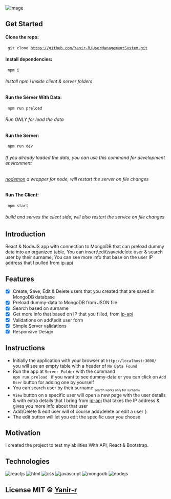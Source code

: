 ![image](https://user-images.githubusercontent.com/67261194/154273413-889a7822-9591-4927-9574-8cb1cb5276d3.png)

## Get Started
 #### Clone the repo:
<code> git clone https://github.com/Yanir-R/UserManagementSystem.git </code>
#### Install dependencies:
<code> npm i </code>
###### Install npm i inside client & server folders
#### Run the Server With Data:
<code> npm run preload </code>
###### Run ONLY for load the data
#### Run the Server:
<code> npm run dev  </code>
###### If you already loaded the data, you can use this command for development environment
###### [nodemon](https://www.npmjs.com/package/nodemon) a wrapper  for node, will restart the server on file changes
#### Run The Client:
<code> npm start </code>
######  build and serves the client side, will also restart the service on file changes

## Introduction
React & NodeJS app with connection to MongoDB that can preload dummy data into an organized table,
You can insert\edit\save\delete user & search user by their surname,
You can see more info that base on the user IP address that I pulled from [ip-api](https://ip-api.com/) 

## Features
- [X] Create, Save, Edit & Delete users that you created that are saved in MongoDB database
- [X] Preload dummy-data to MongoDB from JSON file
- [X] Search based on surname
- [X] Get more info that based on IP that you filled, from [ip-api](https://ip-api.com/) 
- [X] Validations on add\edit user form
- [X] Simple Server validations
- [X] Responsive Design

## Instructions
- Initially the application with your browser at <code>http://localhost:3000/</code> <br/>
  you will see an empty table with a header of <code>No Data Found</code>
- Run the app at <code>Server Folder</code> with the command <code> npm run preload </code> if you want to see dummy-data or you can click on <code>Add User</code> button for adding one by yourself
- You can search user by their surname <sub><sub>search works only for surname</sub></sub>
- <code>View</code> button on a specific user will open a new page with the user details & with extra details that I bring from [ip-api](https://ip-api.com/) that takes the IP address & gives you more info about that user
- Add\Delete & edit user will of course add\delete or edit a user (:
- The edit button will let you edit the specific user you choose

## Motivation
I created the project to test my abilities With API, React & Bootstrap.


## Technologies

<p align="flex"> 
<img src="https://img.icons8.com/nolan/64/react-native.png" alt="reactjs"/>
<img src="https://img.icons8.com/nolan/64/html-5.png"  alt="html"/>
<img src="https://img.icons8.com/nolan/64/css-filetype.png" alt="css"/>
<img src="https://img.icons8.com/nolan/64/js.png" alt="javascript"/>
<img src="https://img.icons8.com/color/48/000000/mongodb.png" alt="mongodb"/>
<img src="https://img.icons8.com/color/48/000000/nodejs.png" alt="nodejs"/>
</p>


## License MIT © [Yanir-r]()
